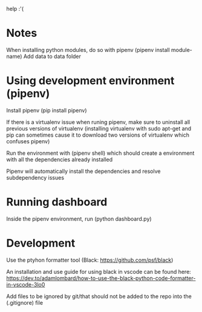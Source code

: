 help :'(

# Notes

When installing python modules, do so with pipenv (pipenv install module-name)
Add data to data folder

# Using development environment (pipenv)

Install pipenv (pip install pipenv)

If there is a virtualenv issue when runing pipenv, make sure to uninstall all previous versions of virtualenv (installing virtualenv with sudo apt-get and pip can sometimes cause it to download two versions of virtualenv which confuses pipenv)

Run the environment with (pipenv shell) which should create a environment with all the dependencies already installed

Pipenv will automatically install the dependencies and resolve subdependency issues

# Running dashboard

Inside the pipenv environment, run (python dashboard.py)

# Development

Use the ptyhon formatter tool (Black: https://github.com/psf/black)

An installation and use guide for using black in vscode can be found here: https://dev.to/adamlombard/how-to-use-the-black-python-code-formatter-in-vscode-3lo0

Add files to be ignored by git/that should not be added to the repo into the (.gitignore) file
